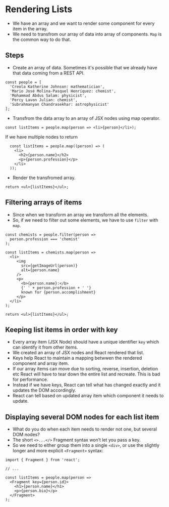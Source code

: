 # Rendering Lists

- We have an array and we want to render some component for every item in the array.
- We need to transfrom our array of data into array of components. `Map` is the common way to do that.


## Steps

- Create an array of data. Sometimes it's possible that we already have that data coming from a REST API.

```tsx
const people = [
  'Creola Katherine Johnson: mathematician',
  'Mario José Molina-Pasquel Henríquez: chemist',
  'Mohammad Abdus Salam: physicist',
  'Percy Lavon Julian: chemist',
  'Subrahmanyan Chandrasekhar: astrophysicist'
];
```
- Transfrom the data array to an array of JSX nodes using map operator.

```tsx
const listItems = people.map(person => <li>{person}</li>);
```
If we have multiple nodes to return

```tsx
  const listItems = people.map((person) => (
    <li>
      <h2>{person.name}</h2>
      <p>{person.profession}</p>
    </li>
  ));
```

- Render the transfromed array.

```tsx
return <ul>{listItems}</ul>;
```


## Filtering arrays of items 

- Since when we transform an array we transform all the elements.
- So, if we need to filter out some elements, we have to use `filter` with `map`.

```tsx
const chemists = people.filter(person =>
  person.profession === 'chemist'
);

const listItems = chemists.map(person =>
  <li>
     <img
       src={getImageUrl(person)}
       alt={person.name}
     />
     <p>
       <b>{person.name}:</b>
       {' ' + person.profession + ' '}
       known for {person.accomplishment}
     </p>
  </li>
);

return <ul>{listItems}</ul>;
```


## Keeping list items in order with key 

- Every array item (JSX Node) should have a unique identifier `key` which can identify it from other items.
- We created an array of JSX nodes and React rendered that list.
- Keys help React to maintain a mapping betwwen the rendered component and array item.
- If our array items can move due to sorting, reverse, insertion, deletion etc React will have to tear down the entire list and recreate. This is bad for performance.
- Instead if we have keys, React can tell what has changed exactly and it updates the DOM accordingly.
- React can tell based on updated array item which component it needs to update.

## Displaying several DOM nodes for each list item 

- What do you do when each item needs to render not one, but several DOM nodes?
- The short `<>...</>` Fragment syntax won’t let you pass a key.
- So we need to either group them into a single `<div>`, or use the slightly longer and more explicit `<Fragment>` syntax:

```tsx
import { Fragment } from 'react';

// ...

const listItems = people.map(person =>
  <Fragment key={person.id}>
    <h1>{person.name}</h1>
    <p>{person.bio}</p>
  </Fragment>
);
```
